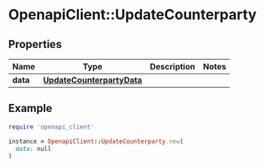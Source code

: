 # OpenapiClient::UpdateCounterparty

## Properties

| Name | Type | Description | Notes |
| ---- | ---- | ----------- | ----- |
| **data** | [**UpdateCounterpartyData**](UpdateCounterpartyData.md) |  |  |

## Example

```ruby
require 'openapi_client'

instance = OpenapiClient::UpdateCounterparty.new(
  data: null
)
```


